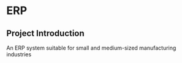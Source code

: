 # ERP


## Project Introduction
An ERP system suitable for small and medium-sized manufacturing industries
